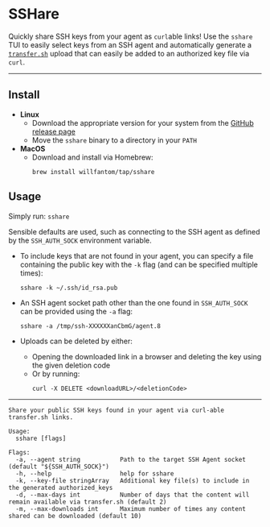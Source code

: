 # SSHare

Quickly share SSH keys from your agent as `curl`able links! Use the `sshare` TUI to easily select keys from an SSH agent and automatically generate a [`transfer.sh`](https://transfer.sh) upload that can easily be added to an authorized key file via `curl`. 

--- 

## Install 

 - **Linux**
   - Download the appropriate version for your system from the [GitHub release page](https://github.com/WillFantom/sshare/releases)
   - Move the `sshare` binary to a directory in your `PATH`
 - **MacOS**
   - Download and install via Homebrew: 
      ```
      brew install willfantom/tap/sshare
      ```

## Usage

Simply run: `sshare`

Sensible defaults are used, such as connecting to the SSH agent as defined by the `SSH_AUTH_SOCK` environment variable.

- To include keys that are not found in your agent, you can specify a file containing the public key with the `-k` flag (and can be specified multiple times):

  ```
  sshare -k ~/.ssh/id_rsa.pub
  ```

- An SSH agent socket path other than the one found in `SSH_AUTH_SOCK` can be provided using the `-a` flag:

  ```
  sshare -a /tmp/ssh-XXXXXXanCbmG/agent.8
  ```

- Uploads can be deleted by either:
  - Opening the downloaded link in a browser and deleting the key using the given deletion code
  - Or by running:
    ```
    curl -X DELETE <downloadURL>/<deletionCode>
    ```

---

```
Share your public SSH keys found in your agent via curl-able transfer.sh links.

Usage:
  sshare [flags]

Flags:
  -a, --agent string           Path to the target SSH Agent socket (default "${SSH_AUTH_SOCK}")
  -h, --help                   help for sshare
  -k, --key-file stringArray   Additional key file(s) to include in the generated authorized_keys
  -d, --max-days int           Number of days that the content will remain available via transfer.sh (default 2)
  -m, --max-downloads int      Maximum number of times any content shared can be downloaded (default 10)
```

